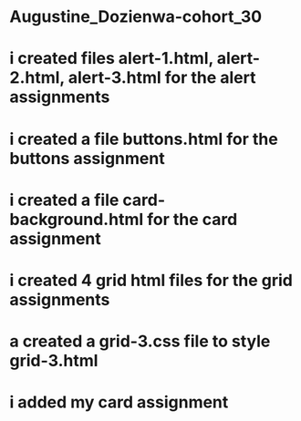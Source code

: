 # Augustine_Dozienwa-cohort_30
# i created files alert-1.html, alert-2.html, alert-3.html for the alert assignments
# i created a file buttons.html for the buttons assignment
# i created a file card-background.html for the card assignment
# i created 4 grid html files for the grid assignments
# a created a grid-3.css file to style grid-3.html
# i added my card assignment